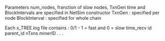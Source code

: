 Parameters num_nodes, franction of slow nodes, TxnGen time and BlockIntervals are specified in NetSim constructor
TxnGen : specified per node
BlockInterval : specified for whole chain

Each x_TREE.log file contains :
0/1 - 1 = fast and 0 = slow 
time_recv id parent_id nTxns minerID
.
.
.